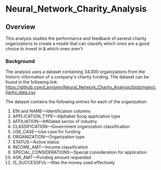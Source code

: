 # Neural_Network_Charity_Analysis
## Overview
This analysis studies the performance and feedback of several charity organizations to create a model that can classify which ones are a good choice to invest in & which ones aren't
### Background
The analysis uses a dataset containing 34,000 organizations from the historic information of a company's charity funding. The dataset can be found in the following link:
https://github.com/Lamismn/Neural_Network_Charity_Analysis/blob/main/charity_data.csv

The dataset contains the following entries for each of the organization:

1. EIN and NAME—Identification columns
2. APPLICATION_TYPE—Alphabet Soup application type
3. AFFILIATION—Affiliated sector of industry
4. CLASSIFICATION—Government organization classification
5. USE_CASE—Use case for funding
6. ORGANIZATION—Organization type
7. STATUS—Active status
8. INCOME_AMT—Income classification
9. SPECIAL_CONSIDERATIONS—Special consideration for application
10. ASK_AMT—Funding amount requested
11. IS_SUCCESSFUL—Was the money used effectively
